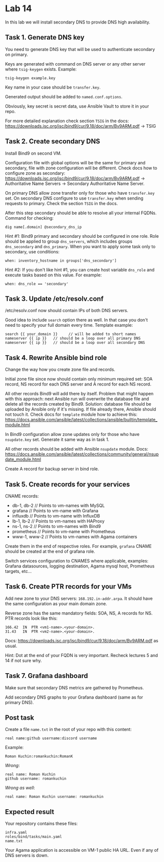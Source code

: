 # Lab 14

In this lab we will install secondary DNS to provide DNS high availability.

## Task 1. Generate DNS key

You need to generate DNS key that will be used to authenticate secondary on primary.

Keys are generated with command on DNS server or any other server where `tsig-keygen` exists. Example:

    tsig-keygen example.key

Key name in your case should be `transfer.key`.

Generated output should be added to `named.conf.options`.

Obviously, key secret is secret data, use Ansible Vault to store it in your repo.

For more detailed explanation check section `TSIG` in the docs: https://downloads.isc.org/isc/bind9/cur/9.18/doc/arm/Bv9ARM.pdf -> TSIG

## Task 2. Create secondary DNS

Install Bind9 on second VM.

Configuration file with global options will be the same for primary and secondary, file with zone configuration will be different. Check docs how to configure zone as secondary: https://downloads.isc.org/isc/bind9/cur/9.18/doc/arm/Bv9ARM.pdf -> Authoritative Name Servers -> Secondary Authoritative Name Server.

On primary DNS allow zone transfer only for those who have `transfer.key` set. 
On secondary DNS configure to use `transfer.key` when sending requests to primary. Check the section `TSIG` in the docs.

After this step secondary should be able to resolve all your internal FQDNs. Command for checking:

    dig name[.domain] @secondary_dns_ip

Hint #1: Bind9 primary and secondary should be configured in one role. Role should be applied to group `dns_servers`, which includes groups `dns_secondary` and `dns_primary`. When you want to apply some task only to secondary, use conditions:

    when: inventory_hostname in groups['dns_secondary']

Hint #2: If you don't like hint #1, you can create host variable `dns_role` and execute tasks based on this value. For example:

    when: dns_role == 'secondary'

## Task 3. Update /etc/resolv.conf

/etc/resolv.conf now should contain IPs of both DNS servers.

Good idea to include `search` option there as well. In that case you don't need to specify your full domain every time. Template example:

    search {{ your_domain }}     // will be added to short names
    nameserver {{ ip }}   // should be a loop over all primary DNS
    nameserver {{ ip }}   // should be a loop over all secondary DNS

## Task 4. Rewrite Ansible bind role

Change the way how you create zone file and records.

Initial zone file since now should contain only minimum required set: SOA record, NS record for each DNS server and A record for each NS record.

All other records Bind9 will add there by itself. Problem that might happen with this approach: next Ansible run will overwrite the database file and delete all the records created by Bind9. Solution: database file should be uploaded by Ansible only if it's missing. If file already there, Ansible should not touch it. Check docs for `template` module how to achieve this: https://docs.ansible.com/ansible/latest/collections/ansible/builtin/template_module.html

In Bind9 configuration allow zone updates only for those who have `nsupdate.key` set. Generate it same way as in task 1.

All other records should be added with Ansible `nsupdate` module. Docs: https://docs.ansible.com/ansible/latest/collections/community/general/nsupdate_module.html

Create A record for backup server in bind role.

## Task 5. Create records for your services

CNAME records:
- db-1, db-2    // Points to vm-names with MySQL
- grafana       // Points to vm-name with Grafana
- influxdb      // Points to vm-name with InfluxDB
- lb-1, lb-2    // Points to vm-names with HAProxy
- ns-1, ns-2    // Points to vm-names with Bind9
- prometheus    // Points to vm-name with Prometheus
- www-1, www-2  // Points to vm-names with Agama containers

Create them in the end of respective roles. For example, `grafana` CNAME should be created at the end of grafana role.

Switch services configuration to CNAMES where applicable, examples: Grafana datasources, logging destination, Agama mysql host, Prometheus targets, etc...

## Task 6. Create PTR records for your VMs

Add new zone to your DNS servers: `168.192.in-addr.arpa`. It should have the same configuration as your main domain zone.

Reverse zone has the same mandatory fields: SOA, NS, A records for NS. PTR records look like this:

    166.42	IN	PTR	<vm1-name>.<your-domain>.
    31.43	IN	PTR	<vm2-name>.<your-domain>.

Docs: https://downloads.isc.org/isc/bind9/cur/9.18/doc/arm/Bv9ARM.pdf as usual.

Hint: Dot at the end of your FQDN is very important. Recheck lectures 5 and 14 if not sure why.

## Task 7. Grafana dashboard

Make sure that secondary DNS metrics are gathered by Prometheus.

Add secondary DNS graphs to your Grafana dashboard (same as for primary DNS).

## Post task

Create a file `name.txt` in the root of your repo with this content:

    real name:github username:discord username

Example:

    Roman Kuchin:romankuchin:RomanK

*Wrong*:

    real name: Roman Kuchin
    github username: romankuchin

*Wrong as well*:

    real name: Roman Kuchin username: romankuchin

## Expected result

Your repository contains these files:

    infra.yaml
    roles/bind/tasks/main.yaml
    name.txt

Your Agama application is accessible on VM-1 public HA URL.
Even if any of DNS servers is down.
